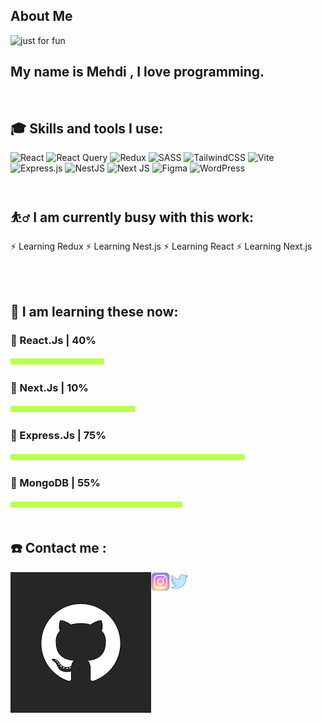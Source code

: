 ## About Me
<img src="https://github.com/jsbestpractice/jsbestpractice/assets/170256734/35522d99-6e8d-4fb0-a44e-862bb12cb534" alt="just for fun">

<h2 align="left">
  My name is Mehdi , I love programming.
</h2>
<br>

<h2 align="left">
  🎓 Skills and tools I use:
</h2>

![React](https://img.shields.io/badge/react-%2320232a.svg?style=for-the-badge&logo=react&logoColor=%2361DAFB)
![React Query](https://img.shields.io/badge/-React%20Query-FF4154?style=for-the-badge&logo=react%20query&logoColor=white)
![Redux](https://img.shields.io/badge/redux-%23593d88.svg?style=for-the-badge&logo=redux&logoColor=white)
![SASS](https://img.shields.io/badge/SASS-hotpink.svg?style=for-the-badge&logo=SASS&logoColor=white)
![TailwindCSS](https://img.shields.io/badge/tailwindcss-%2338B2AC.svg?style=for-the-badge&logo=tailwind-css&logoColor=white)
![Vite](https://img.shields.io/badge/vite-%23646CFF.svg?style=for-the-badge&logo=vite&logoColor=white)
![Express.js](https://img.shields.io/badge/express.js-%23404d59.svg?style=for-the-badge&logo=express&logoColor=%2361DAFB)
![NestJS](https://img.shields.io/badge/nestjs-%23E0234E.svg?style=for-the-badge&logo=nestjs&logoColor=white)
![Next JS](https://img.shields.io/badge/Next-black?style=for-the-badge&logo=next.js&logoColor=white)
![Figma](https://img.shields.io/badge/figma-%23F24E1E.svg?style=for-the-badge&logo=figma&logoColor=white)
![WordPress](https://img.shields.io/badge/WordPress-%23117AC9.svg?style=for-the-badge&logo=WordPress&logoColor=white)
<br><br>

<h2 align="left">
⛹️‍♂️ I am currently busy with this work:
</h2>
⚡️ Learning Redux
⚡️ Learning Nest.js
⚡️ Learning React
⚡️ Learning Next.js

<br><br>
<h2 align="left">🌱 I am learning these now:</h2>
<h3 align="left">🔮 React.Js | 40%</h3><img align="left" src="https://github.com/jsbestpractice/jsbestpractice/blob/main/images/bar.png" width="150px" height="16px">
<br>
<h3 align="left">🔮 Next.Js | 10%</h3><img align="left" src="https://github.com/jsbestpractice/jsbestpractice/blob/main/images/bar.png" width="200px" height="16px">
<br>
<h3 align="left">🔮 Express.Js | 75%</h3><img align="left" src="https://github.com/jsbestpractice/jsbestpractice/blob/main/images/bar.png" width="375px" height="16px">
<br>
<h3 align="left">🔮 MongoDB | 55%</h3><img align="left" src="https://github.com/jsbestpractice/jsbestpractice/blob/main/images/bar.png" width="275px" height="16px">
<br><br>


<h2 align="left"> ☎️ Contact me :</h2>
<a href="https://github.com/jsbestpractice">
  <img align="left" src="https://github.com/jsbestpractice/jsbestpractice/blob/main/images/github.png?raw=true" alt="YouTube"></a>
<a href="https://t.me/beutifulidea"><img align="left" src="https://github.com/jsbestpractice/jsbestpractice/blob/main/images/instagram.png" alt="Instagram"></a> 
<a href="https://twitter.com/beutifulidea"><img align="left" src="https://github.com/jsbestpractice/jsbestpractice/blob/main/images/twitter.png" alt="Twitter"></a>




